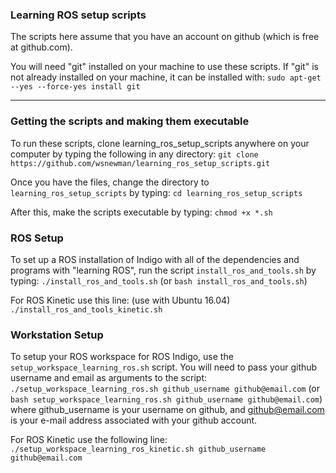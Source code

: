 ### Learning ROS setup scripts
The scripts here assume that you have an account on github (which is free at github.com).  

You will need "git" installed on your machine to use these scripts.  If "git" is not already
installed on your machine, it can be installed with:
`sudo apt-get --yes --force-yes install git`

---

### Getting the scripts and making them executable
To run these scripts, clone learning_ros_setup_scripts anywhere on your computer by typing the following in any directory:
`git clone https://github.com/wsnewman/learning_ros_setup_scripts.git`

Once you have the files, change the directory to `learning_ros_setup_scripts` by typing:
`cd learning_ros_setup_scripts`

After this, make the scripts executable by typing:
`chmod +x *.sh`

### ROS Setup
To set up a ROS installation of Indigo with all of the dependencies and programs with "learning ROS", run the script `install_ros_and_tools.sh` by typing:
`./install_ros_and_tools.sh`
(or `bash install_ros_and_tools.sh`)

For ROS Kinetic use this line:  (use with Ubuntu 16.04)
`./install_ros_and_tools_kinetic.sh`

### Workstation Setup
To setup your ROS workspace for ROS Indigo, use the `setup_workspace_learning_ros.sh` script.  You will need to pass your 
github username and email as arguments to the script:
`./setup_workspace_learning_ros.sh github_username github@email.com`
(or `bash setup_workspace_learning_ros.sh github_username github@email.com`)
where github_username is your username on github, and github@email.com is your e-mail address associated with your
github account.

For ROS Kinetic use the following line:
`./setup_workspace_learning_ros_kinetic.sh github_username github@email.com`

